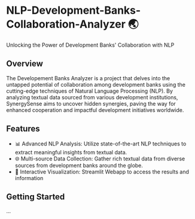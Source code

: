 # NLP-Development-Banks-Collaboration-Analyzer 🌏

Unlocking the Power of Development Banks' Collaboration with NLP

## Overview
The Developement Banks Analyzer is a project that delves into the untapped potential of collaboration among development banks using the cutting-edge techniques of Natural Language Processing (NLP). By analyzing textual data sourced from various development institutions, SynergySense aims to uncover hidden synergies, paving the way for enhanced cooperation and impactful development initiatives worldwide.

## Features
- 📊 Advanced NLP Analysis: Utilize state-of-the-art NLP techniques to extract meaningful insights from textual data.
- 🌐 Multi-source Data Collection: Gather rich textual data from diverse sources from development banks around the globe.
- 🚀 Interactive Visualization: Streamlit Webapp to access the results and information

## Getting Started
...
